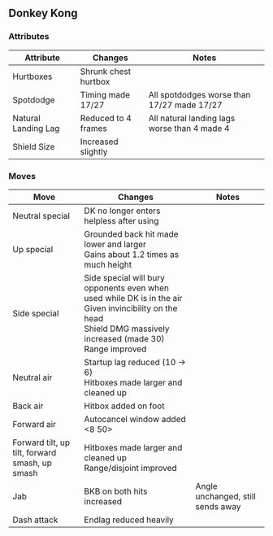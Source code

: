## Donkey Kong
### Attributes
| Attribute | Changes | Notes |
| --- | --- | --- |
| Hurtboxes | Shrunk chest hurtbox | |
| Spotdodge | Timing made 17/27 | All spotdodges worse than 17/27 made 17/27 |
| Natural Landing Lag | Reduced to 4 frames | All natural landing lags worse than 4 made 4 |
| Shield Size | Increased slightly | |

### Moves
| Move | Changes | Notes |
| --- | --- | --- |
| Neutral special | DK no longer enters helpless after using | |
| Up special | Grounded back hit made lower and larger <br>Gains about 1.2 times as much height | |
| Side special | Side special will bury opponents even when used while DK is in the air <br>Given invincibility on the head <br>Shield DMG massively increased (made 30) <br>Range improved | |
| Neutral air | Startup lag reduced (10 -> 6) <br>Hitboxes made larger and cleaned up | |
| Back air | Hitbox added on foot | |
| Forward air | Autocancel window added <8 50> | |
| Forward tilt, up tilt, forward smash, up smash | Hitboxes made larger and cleaned up <br>Range/disjoint improved | |
| Jab | BKB on both hits increased | Angle unchanged, still sends away |
| Dash attack | Endlag reduced heavily | |
